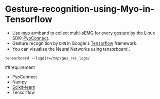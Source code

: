 # Gesture-recognition-using-Myo-in-Tensorflow
* Use [myo](https://www.myo.com/) armband to collect multi-sEMG for every gesture by the Linux SDK: [PyoConnect](http://www.fernandocosentino.net/pyoconnect/).
* Gesture recognition by `DNN` in Google's [Tensorflow](https://www.tensorflow.org/) framework.
* You can visualize the Neural Networks using tensorboard：
```
tensorboard --logdir=/tmp/ges_rec_logs/
```
##requirement
* PyoConnect
* Numpy
* [Scikit-learn](http://scikit-learn.org/stable/index.html)
* Tensorflow

